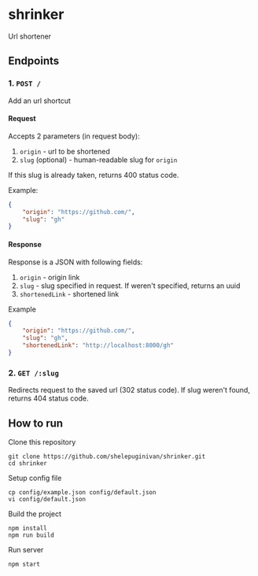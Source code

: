 # shrinker

Url shortener

## Endpoints

### 1. `POST /`

Add an url shortcut

#### Request

Accepts 2 parameters (in request body):

1. `origin` - url to be shortened
2. `slug` (optional) - human-readable slug for `origin`

If this slug is already taken, returns 400 status code.

Example:

```json
{
    "origin": "https://github.com/",
    "slug": "gh"
}
```

#### Response

Response is a JSON with following fields:

1. `origin` - origin link
2. `slug` - slug specified in request. If weren't specified, returns an uuid
3. `shortenedLink` - shortened link

Example

```json
{
    "origin": "https://github.com/", 
    "slug": "gh",
    "shortenedLink": "http://localhost:8000/gh"
}
```

### 2. `GET /:slug`

Redirects request to the saved url (302 status code).
If slug weren't found, returns 404 status code.

## How to run

Clone this repository

```shell
git clone https://github.com/shelepuginivan/shrinker.git
cd shrinker
```

Setup config file
```shell
cp config/example.json config/default.json
vi config/default.json
```

Build the project

```shell
npm install
npm run build
```

Run server

```shell
npm start
```
